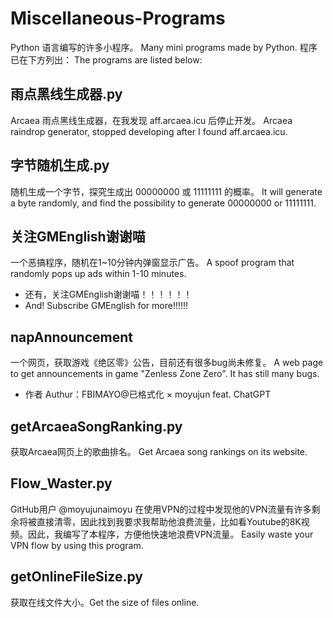 # Miscellaneous-Programs
Python 语言编写的许多小程序。
Many mini programs made by Python.
程序已在下方列出：
The programs are listed below:
## 雨点黑线生成器.py
Arcaea 雨点黑线生成器，在我发现 aff.arcaea.icu 后停止开发。
Arcaea raindrop generator, stopped developing after I found aff.arcaea.icu.
## 字节随机生成.py
随机生成一个字节，探究生成出 00000000 或 11111111 的概率。
It will generate a byte randomly, and find the possibility to generate 00000000 or 11111111.
## 关注GMEnglish谢谢喵
一个恶搞程序，随机在1~10分钟内弹窗显示广告。
A spoof program that randomly pops up ads within 1-10 minutes.
- 还有，关注GMEnglish谢谢喵！！！！！！
- And! Subscribe GMEnglish for more!!!!!!
## napAnnouncement
一个网页，获取游戏《绝区零》公告，目前还有很多bug尚未修复。
A web page to get announcements in game "Zenless Zone Zero". It has still many bugs.
- 作者 Authur：FBIMAYO@已格式化 × moyujun feat. ChatGPT
## getArcaeaSongRanking.py
获取Arcaea网页上的歌曲排名。
Get Arcaea song rankings on its website.
## Flow_Waster.py
GitHub用户 @moyujunaimoyu 在使用VPN的过程中发现他的VPN流量有许多剩余将被直接清零，因此找到我要求我帮助他浪费流量，比如看Youtube的8K视频。因此，我编写了本程序，方便他快速地浪费VPN流量。
Easily waste your VPN flow by using this program.
## getOnlineFileSize.py
获取在线文件大小。Get the size of files online.
